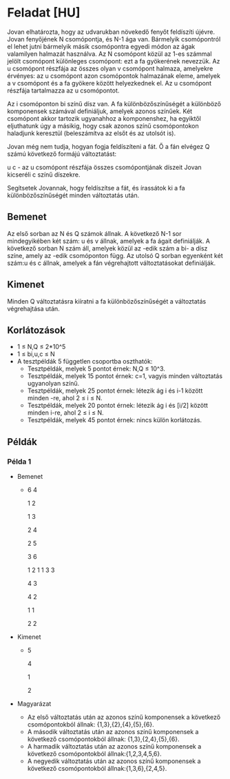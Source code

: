 # Feladat [HU]
Jovan elhatározta, hogy az udvarukban növekedő fenyőt feldíszíti újévre. Jovan fenyőjének N csomópontja, és N-1 ága van. Bármelyik csomópontról el lehet jutni bármelyik másik csomópontra egyedi módon az ágak valamilyen halmazát használva. Az N csomópont közül az 1-es számmal jelölt csomópont különleges csomópont: ezt a fa gyökerének nevezzük. Az u csomópont részfája az összes olyan v csomópont halmaza, amelyekre érvényes: az u csomópont azon csomópontok halmazának eleme, amelyek a v csomópont és a fa gyökere között helyezkednek el. Az u csomópont részfája tartalmazza az u csomópontot.

Az i csomóponton bi színű dísz van. A fa különbözőszínűségét a különböző komponensek számával definiáljuk, amelyek azonos színűek. Két csomópont akkor tartozik ugyanahhoz a komponenshez, ha egyiktől eljuthatunk úgy a másikig, hogy csak azonos színű csomópontokon haladjunk keresztül (beleszámítva az elsőt és az utolsót is).

Jovan még nem tudja, hogyan fogja feldíszíteni a fát. Ő a fán elvégez Q számú következő formájú változtatást:

u c - az u csomópont részfája összes csomópontjának díszeit Jovan kicseréli c színű díszekre.

Segítsetek Jovannak, hogy feldíszítse a fát, és írassátok ki a fa különbözőszínűségét minden
változtatás után.

## Bemenet
Az első sorban az N és Q számok állnak. A következő N-1 sor mindegyikében két szám: u és v állnak, amelyek a fa ágait definiálják. A következő sorban N szám áll, amelyek közül az -edik szám a bi- a dísz színe, amely az -edik csomóponton függ. Az utolsó Q sorban egyenként két szám:u  és c állnak, amelyek a fán végrehajtott változtatásokat definiálják.

## Kimenet
Minden Q változtatásra kiíratni a fa különbözőszínűségét a változtatás végrehajtása után.

## Korlátozások
- 1 ≤ N,Q ≤ 2*10^5
- 1 ≤ bi,u,c ≤ N
- A tesztpéldák 5 független csoportba oszthatók:
    - Tesztpéldák, melyek 5 pontot érnek: N,Q ≤ 10^3.
    - Tesztpéldák, melyek 15 pontot érnek: c=1, vagyis minden változtatás ugyanolyan színű.
    - Tesztpéldák, melyek 25 pontot érnek: létezik ág i és i-1 között minden -re, ahol 2 ≤ i ≤ N.
    - Tesztpéldák, melyek 20 pontot érnek: létezik ág i és [i/2] között minden i-re, ahol 2 ≤ i ≤ N.
    - Tesztpéldák, melyek 45 pontot érnek: nincs külön korlátozás.
## Példák
### Példa 1
- Bemenet
        
    - 6 4

        1 2

        1 3

        2 4

        2 5

        3 6

        1 2 1 1 3 3

        4 3

        4 2

        1 1

        2 2
- Kimenet
    - 5

        4

        1

        2
- Magyarázat
    - Az első változtatás után az azonos színű komponensek a következő csomópontokból állnak: {1,3},{2},{4},{5},{6}.
    - A második változtatás után az azonos színű komponensek a következő csomópontokból állnak: {1,3},{2,4},{5},{6}.
    - A harmadik változtatás után az azonos színű komponensek a következő csomópontokból állnak:{1,2,3,4,5,6}.
    - A negyedik változtatás után az azonos színű komponensek a következő csomópontokból állnak:{1,3,6},{2,4,5}.
